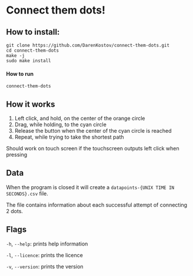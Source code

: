 # Connect them dots!

## How to install:
```
git clone https://github.com/DarenKostov/connect-them-dots.git
cd connect-them-dots
make -j
sudo make install
```
#### How to run
```
connect-them-dots
```


## How it works
1. Left click, and hold, on the center of the orange circle
2. Drag, while holding, to the cyan circle
3. Release the button when the center of the cyan circle is reached
4. Repeat, while trying to take the shortest path

Should work on touch screen if the touchscreen outputs left click when pressing

## Data
When the program is closed it will create a `datapoints-{UNIX TIME IN SECONDS}.csv` file.

The file contains information about each successful attempt of connecting 2 dots.


## Flags
`-h`, `--help`: prints help information

`-l`, `--licence`: prints the licence

`-v`, `--version`: prints the version

